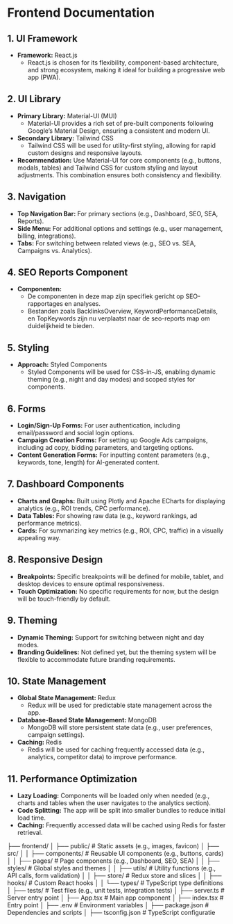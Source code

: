# Frontend Documentation

## 1. UI Framework

- **Framework:** React.js
  - React.js is chosen for its flexibility, component-based architecture, and strong ecosystem, making it ideal for building a progressive web app (PWA).

## 2. UI Library

- **Primary Library:** Material-UI (MUI)
  - Material-UI provides a rich set of pre-built components following Google’s Material Design, ensuring a consistent and modern UI.
- **Secondary Library:** Tailwind CSS
  - Tailwind CSS will be used for utility-first styling, allowing for rapid custom designs and responsive layouts.
- **Recommendation:** Use Material-UI for core components (e.g., buttons, modals, tables) and Tailwind CSS for custom styling and layout adjustments. This combination ensures both consistency and flexibility.

## 3. Navigation

- **Top Navigation Bar:** For primary sections (e.g., Dashboard, SEO, SEA, Reports).
- **Side Menu:** For additional options and settings (e.g., user management, billing, integrations).
- **Tabs:** For switching between related views (e.g., SEO vs. SEA, Campaigns vs. Analytics).

## 4. SEO Reports Component
- **Componenten:**
  - De componenten in deze map zijn specifiek gericht op SEO-rapportages en analyses.
  - Bestanden zoals BacklinksOverview, KeywordPerformanceDetails, en TopKeywords zijn nu verplaatst naar de seo-reports map om duidelijkheid te bieden.

## 5. Styling

- **Approach:** Styled Components
  - Styled Components will be used for CSS-in-JS, enabling dynamic theming (e.g., night and day modes) and scoped styles for components.

## 6. Forms

- **Login/Sign-Up Forms:** For user authentication, including email/password and social login options.
- **Campaign Creation Forms:** For setting up Google Ads campaigns, including ad copy, bidding parameters, and targeting options.
- **Content Generation Forms:** For inputting content parameters (e.g., keywords, tone, length) for AI-generated content.

## 7. Dashboard Components

- **Charts and Graphs:** Built using Plotly and Apache ECharts for displaying analytics (e.g., ROI trends, CPC performance).
- **Data Tables:** For showing raw data (e.g., keyword rankings, ad performance metrics).
- **Cards:** For summarizing key metrics (e.g., ROI, CPC, traffic) in a visually appealing way.

## 8. Responsive Design

- **Breakpoints:** Specific breakpoints will be defined for mobile, tablet, and desktop devices to ensure optimal responsiveness.
- **Touch Optimization:** No specific requirements for now, but the design will be touch-friendly by default.

## 9. Theming

- **Dynamic Theming:** Support for switching between night and day modes.
- **Branding Guidelines:** Not defined yet, but the theming system will be flexible to accommodate future branding requirements.

## 10. State Management

- **Global State Management:** Redux
  - Redux will be used for predictable state management across the app.
- **Database-Based State Management:** MongoDB
  - MongoDB will store persistent state data (e.g., user preferences, campaign settings).
- **Caching:** Redis
  - Redis will be used for caching frequently accessed data (e.g., analytics, competitor data) to improve performance.

## 11. Performance Optimization

- **Lazy Loading:** Components will be loaded only when needed (e.g., charts and tables when the user navigates to the analytics section).
- **Code Splitting:** The app will be split into smaller bundles to reduce initial load time.
- **Caching:** Frequently accessed data will be cached using Redis for faster retrieval.

├── frontend/
│ ├── public/ # Static assets (e.g., images, favicon)
│ ├── src/
│ │ ├── components/ # Reusable UI components (e.g., buttons, cards)
│ │ ├── pages/ # Page components (e.g., Dashboard, SEO, SEA)
│ │ ├── styles/ # Global styles and themes
│ │ ├── utils/ # Utility functions (e.g., API calls, form validation)
│ │ ├── store/ # Redux store and slices
│ │ ├── hooks/ # Custom React hooks
│ │ └── types/ # TypeScript type definitions
│ ├── tests/ # Test files (e.g., unit tests, integration tests)
│ ├── server.ts # Server entry point
│ ├── App.tsx # Main app component
│ ├── index.tsx # Entry point
│ ├── .env # Environment variables
│ ├── package.json # Dependencies and scripts
│ ├── tsconfig.json # TypeScript configuratie
